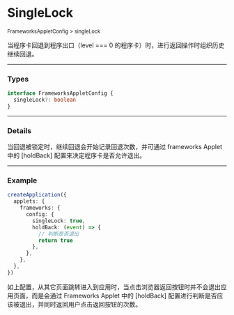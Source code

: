 # SingleLock

<small>FrameworksAppletConfig > singleLock</small>

当程序卡回退到程序出口（level === 0 的程序卡）时，进行返回操作时组织历史继续回退。

---

<h3>Types</h3>

```ts
interface FrameworksAppletConfig {
  singleLock?: boolean
}
```

---

<h3>Details</h3>

当回退被锁定时，继续回退会开始记录回退次数，并可通过 frameworks Applet 中的 [holdBack] 配置来决定程序卡是否允许退出。

---

<h3>Example</h3>

```ts
createApplication({
  applets: {
    frameworks: {
      config: {
        singleLock: true,
        holdBack: (event) => {
          // 判断是否退出
          return true
        },
      },
    },
  },
})
```

如上配置，从其它页面跳转进入到应用时，当点击浏览器返回按钮时并不会退出应用页面，而是会通过 Frameworks Applet 中的 [holdBack] 配置进行判断是否应该被退出，并同时返回用户点击返回按钮的次数。

